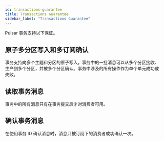 ```yaml
---
id: transactions-guarantee
title: Transactions Guarantee
sidebar_label: "Transactions Guarantee"
---
```


Pulsar 事务支持以下保证。

## 原子多分区写入和多订阅确认
事务支持向多个主题和分区的原子写入。事务中的一批消息可以从多个分区接收、生产到多个分区，并被多个分区确认。事务中涉及的所有操作作为单个单元成功或失败。

## 读取事务消息
事务中的所有消息只有在事务提交后才对消费者可用。

## 确认事务消息
在使用事务 ID 确认消息时，消息只被订阅下的消费者成功确认一次。